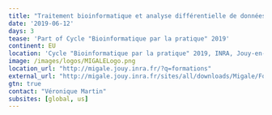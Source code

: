 ```yaml
---
title: "Traitement bioinformatique et analyse différentielle de données d'expression RNA-seq sous Galaxy"
date: '2019-06-12'
days: 3
tease: 'Part of Cycle "Bioinformatique par la pratique" 2019'
continent: EU
location: 'Cycle "Bioinformatique par la pratique" 2019, INRA, Jouy-en-Josas, France'
image: /images/logos/MIGALELogo.png
location_url: "http://migale.jouy.inra.fr/?q=formations"
external_url: "http://migale.jouy.inra.fr/sites/all/downloads/Migale/Formations/2019/module23.pdf"
gtn: true
contact: "Véronique Martin"
subsites: [global, us]
---
```


